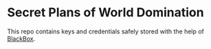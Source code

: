 # Secret Plans of World Domination

This repo contains keys and credentials safely stored with the help of
[BlackBox](https://github.com/StackExchange/blackbox).
